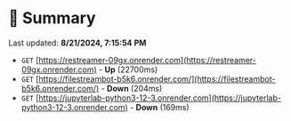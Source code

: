 # 📖 Summary
Last updated: **8/21/2024, 7:15:54 PM**

- `GET` [https://restreamer-09gx.onrender.com](https://restreamer-09gx.onrender.com) - **Up** (22700ms)
- `GET` [https://filestreambot-b5k6.onrender.com/](https://filestreambot-b5k6.onrender.com/) - **Down** (204ms)
- `GET` [https://jupyterlab-python3-12-3.onrender.com](https://jupyterlab-python3-12-3.onrender.com) - **Down** (169ms)
